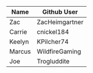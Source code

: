 | **Name** | **Github User** |
|----------|-----------------|
| Zac      | ZacHeimgartner  |
| Carrie   | cnickel184      |
| Keelyn   | KPilcher74      |
| Marcus   | WildfireGaming  |
| Joe      | Trogluddite     |
